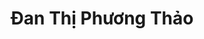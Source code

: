 ---
title: Đan Thị Phương Thảo
layout: hosohocsinh
birthday: '2003-10-07'
categories: hoso
fbcomments: true
tc: active
hs: active
avatar: danthao.jpg
permalink: /hoso/danthao.html
phone: 0586074253
address: Phủ Lý - Hà Nam
shortname: Con nhà bán vịt
facebook: profile.php?id=100006889245341
instagram: thaophuong7102003
---
